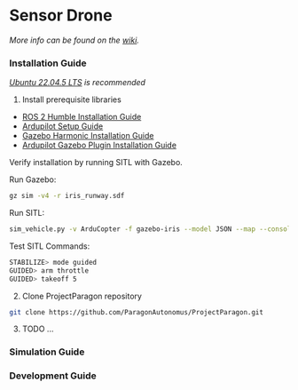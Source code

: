 # Sensor Drone
*More info can be found on the [wiki](https://github.com/ParagonAutonomus/ProjectParagon/wiki/Sensor-Drone).*

### Installation Guide
*[Ubuntu 22.04.5 LTS](https://mirror.pilotfiber.com/ubuntu-iso/22.04.5/) is recommended*
1. Install prerequisite libraries
- [ROS 2 Humble Installation Guide](https://docs.ros.org/en/humble/Installation/Ubuntu-Install-Debs.html)
- [Ardupilot Setup Guide](https://ardupilot.org/dev/docs/building-setup-linux.html#building-setup-linux)
- [Gazebo Harmonic Installation Guide](https://gazebosim.org/docs/harmonic/install/)
- [Ardupilot Gazebo Plugin Installation Guide](https://ardupilot.org/dev/docs/sitl-with-gazebo.html)

Verify installation by running SITL with Gazebo.

Run Gazebo:
``` bash
gz sim -v4 -r iris_runway.sdf
```
Run SITL:
``` bash
sim_vehicle.py -v ArduCopter -f gazebo-iris --model JSON --map --console
```
Test SITL Commands:
``` bash
STABILIZE> mode guided
GUIDED> arm throttle
GUIDED> takeoff 5
```
2. Clone ProjectParagon repository
``` bash
git clone https://github.com/ParagonAutonomus/ProjectParagon.git
```
3. TODO ...

### Simulation Guide

### Development Guide